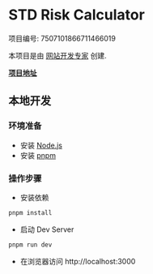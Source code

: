 # STD Risk Calculator

项目编号: 7507101866711466019

本项目是由 [网站开发专家](https://space.coze.cn/) 创建.

[**项目地址**](https://space.coze.cn/task/7507101866711466019)

## 本地开发

### 环境准备

- 安装 [Node.js](https://nodejs.org/en)
- 安装 [pnpm](https://pnpm.io/installation)

### 操作步骤

- 安装依赖

```sh
pnpm install
```

- 启动 Dev Server

```sh
pnpm run dev
```

- 在浏览器访问 http://localhost:3000

